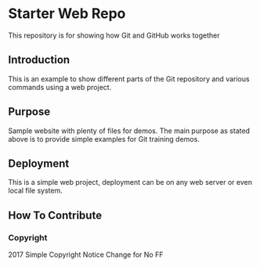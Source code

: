 # Starter Web Repo

This repository is for showing how Git and GitHub works together

## Introduction

This is an example to show different parts of the Git repository and various commands using a web project.

## Purpose

Sample website with plenty of files for demos. The main purpose as stated above is to provide simple examples for Git training demos.

## Deployment

This is a simple web project, deployment can be on any web server or even local file system.

## How To Contribute

### Copyright

2017 Simple Copyright Notice Change for No FF